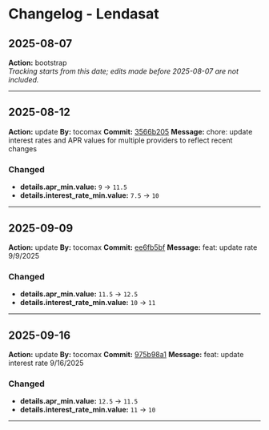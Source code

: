 # Changelog - Lendasat

## 2025-08-07
**Action:** bootstrap  
*Tracking starts from this date; edits made before 2025-08-07 are not included.*

---
## 2025-08-12
**Action:** update
**By:** tocomax
**Commit:** [3566b205](https://github.com/your-repo/commit/3566b205)
**Message:** chore: update interest rates and APR values for multiple providers to reflect recent changes

### Changed
- **details.apr_min.value:** `9` → `11.5`
- **details.interest_rate_min.value:** `7.5` → `10`

---
## 2025-09-09
**Action:** update
**By:** tocomax
**Commit:** [ee6fb5bf](https://github.com/your-repo/commit/ee6fb5bf)
**Message:** feat: update rate 9/9/2025

### Changed
- **details.apr_min.value:** `11.5` → `12.5`
- **details.interest_rate_min.value:** `10` → `11`

---
## 2025-09-16
**Action:** update
**By:** tocomax
**Commit:** [975b98a1](https://github.com/your-repo/commit/975b98a1)
**Message:** feat: update interest rate 9/16/2025

### Changed
- **details.apr_min.value:** `12.5` → `11.5`
- **details.interest_rate_min.value:** `11` → `10`

---
